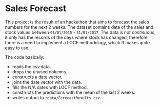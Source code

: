 # Sales Forecast
This project is the result of an hackathon that aims to forecast the sales numbers for the next 2 weeks. The dataset contains data of the sales and stock values between `01/01/2015` - `31/01/2017`. The data is *not continuous*, it only has the records of the days where stock has changed, therefore there is a need to implement a LOCF methodology, which R makes quite easy to use.

The code basically:
- reads the csv data.
- drops the unused columns.
- constructs a date vector.
- joins the date vector with the data.
- fills the N/A dates with LOCF method.
- constructs the predictions with the mean of the last 2 weeks.
- writes output to `rdata/ForecastResults.csv`.